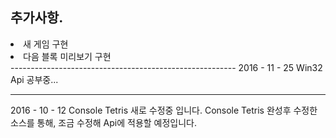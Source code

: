 <h2>추가사항.</h2>
<li>새 게임 구현</li>
<li>다음 블록 미리보기 구현</li>
--------------------------------------------------------
2016 - 11 - 25
Win32 Api 공부중...

--------------------------------------------------------
2016 - 10 - 12
Console Tetris 새로 수정중 입니다.
Console Tetris 완성후 수정한 소스를 통해, 조금 수정해 Api에 적용할 예정입니다.
